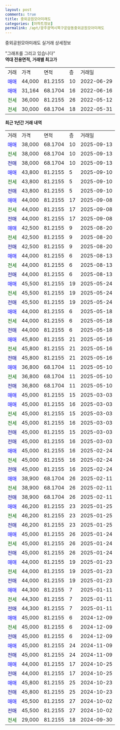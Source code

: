 ```yaml
---
layout: post
comments: true
title: 중외공원모아미래도
categories: [아파트정보]
permalink: /apt/광주광역시북구운암동중외공원모아미래도
---
```


중외공원모아미래도 실거래 상세정보

<script type="text/javascript">
  google.charts.load('current', {'packages':['line', 'corechart']});
  google.charts.setOnLoadCallback(drawChart);

  function drawChart() {
    var data = new google.visualization.DataTable();
    data.addColumn('date', '거래일');
    data.addColumn('number', "매매");
    data.addColumn('number', "전세");
    data.addColumn('number', "전매");

    data.addRows([[new Date(Date.parse("2025-09-13")), 38000, null, null], [new Date(Date.parse("2025-09-13")), null, 38000, null], [new Date(Date.parse("2025-09-13")), null, null, 38000], [new Date(Date.parse("2025-09-10")), 43800, null, null], [new Date(Date.parse("2025-09-10")), null, 43800, null], [new Date(Date.parse("2025-09-10")), null, null, 43800], [new Date(Date.parse("2025-09-08")), 44000, null, null], [new Date(Date.parse("2025-09-08")), null, 44000, null], [new Date(Date.parse("2025-09-08")), null, null, 44000], [new Date(Date.parse("2025-08-20")), 42500, null, null], [new Date(Date.parse("2025-08-20")), null, 42500, null], [new Date(Date.parse("2025-08-20")), null, null, 42500], [new Date(Date.parse("2025-08-13")), 44000, null, null], [new Date(Date.parse("2025-08-13")), null, 44000, null], [new Date(Date.parse("2025-08-13")), null, null, 44000], [new Date(Date.parse("2025-05-24")), 45500, null, null], [new Date(Date.parse("2025-05-24")), null, 45500, null], [new Date(Date.parse("2025-05-24")), null, null, 45500], [new Date(Date.parse("2025-05-18")), 44000, null, null], [new Date(Date.parse("2025-05-18")), null, 44000, null], [new Date(Date.parse("2025-05-18")), null, null, 44000], [new Date(Date.parse("2025-05-16")), 45800, null, null], [new Date(Date.parse("2025-05-16")), null, 45800, null], [new Date(Date.parse("2025-05-16")), null, null, 45800], [new Date(Date.parse("2025-05-10")), 36800, null, null], [new Date(Date.parse("2025-05-10")), null, 36800, null], [new Date(Date.parse("2025-05-10")), null, null, 36800], [new Date(Date.parse("2025-03-03")), 45000, null, null], [new Date(Date.parse("2025-03-03")), 45000, null, null], [new Date(Date.parse("2025-03-03")), null, 45000, null], [new Date(Date.parse("2025-03-03")), null, 45000, null], [new Date(Date.parse("2025-03-03")), null, null, 45000], [new Date(Date.parse("2025-03-03")), null, null, 45000], [new Date(Date.parse("2025-02-24")), 45000, null, null], [new Date(Date.parse("2025-02-24")), null, 45000, null], [new Date(Date.parse("2025-02-24")), null, null, 45000], [new Date(Date.parse("2025-02-11")), 38900, null, null], [new Date(Date.parse("2025-02-11")), null, 38900, null], [new Date(Date.parse("2025-02-11")), null, null, 38900], [new Date(Date.parse("2025-01-25")), 46200, null, null], [new Date(Date.parse("2025-01-25")), null, 46200, null], [new Date(Date.parse("2025-01-25")), null, null, 46200], [new Date(Date.parse("2025-01-24")), 45000, null, null], [new Date(Date.parse("2025-01-24")), null, 45000, null], [new Date(Date.parse("2025-01-24")), null, null, 45000], [new Date(Date.parse("2025-01-23")), 44000, null, null], [new Date(Date.parse("2025-01-23")), null, 44000, null], [new Date(Date.parse("2025-01-23")), null, null, 44000], [new Date(Date.parse("2025-01-11")), 44300, null, null], [new Date(Date.parse("2025-01-11")), null, 44300, null], [new Date(Date.parse("2025-01-11")), null, null, 44300], [new Date(Date.parse("2024-12-09")), 45000, null, null], [new Date(Date.parse("2024-12-09")), null, 45000, null], [new Date(Date.parse("2024-12-09")), null, null, 45000], [new Date(Date.parse("2024-11-09")), 45000, null, null], [new Date(Date.parse("2024-11-09")), null, null, 45000], [new Date(Date.parse("2024-10-25")), 44000, null, null], [new Date(Date.parse("2024-10-25")), null, null, 44000], [new Date(Date.parse("2024-10-23")), 45800, null, null], [new Date(Date.parse("2024-10-23")), null, null, 45800], [new Date(Date.parse("2024-10-02")), 45500, null, null], [new Date(Date.parse("2024-10-02")), null, null, 45500], [new Date(Date.parse("2024-09-30")), null, 29000, null]]);

    var options = {
      hAxis: {
        format: 'yyyy/MM/dd'
      },    
      lineWidth: 0,
      pointsVisible: true,    
      title: '최근 1년간 유형별 실거래가 분포',
      legend: { position: 'bottom' }
    };

    var formatter = new google.visualization.NumberFormat({pattern:'###,###'} );
    formatter.format(data, 1);
    formatter.format(data, 2);
    
    setTimeout(function() {
        var chart = new google.visualization.LineChart(document.getElementById('columnchart_material'));
        chart.draw(data, (options));
        document.getElementById('loading').style.display = 'none';
    }, 200);
  }
</script>


<div id="loading" style="z-index:20; display: block; margin-left: 0px">"그래프를 그리고 있습니다"</div>
<div id="columnchart_material" style="width: 95%; margin-left: 0px; display: block"></div>
<!-- contents start -->
<b>역대 전용면적, 거래별 최고가</b>
<table class="sortable">
    <tr>
      <td>거래</td>
      <td>가격</td>
      <td>면적</td>
      <td>층</td>
      <td>거래일</td>
    </tr>
        <tr>
          <td><a style="color: blue">매매</a></td>
          <td>44,000</td>
          <td>81.2155</td>
          <td>10</td>
          <td>2022-06-29</td>
        </tr>            <tr>
          <td><a style="color: blue">매매</a></td>
          <td>31,164</td>
          <td>68.1704</td>
          <td>16</td>
          <td>2022-06-16</td>
        </tr>        
        <tr>
              <td><a style="color: darkgreen">전세</a></td>
              <td>36,000</td>
              <td>81.2155</td>
              <td>26</td>
              <td>2022-05-12</td>
            </tr>            <tr>
              <td><a style="color: darkgreen">전세</a></td>
              <td>30,000</td>
              <td>68.1704</td>
              <td>18</td>
              <td>2022-05-31</td>
            </tr>        
    
</table>

<b>최근 1년간 거래 내역</b>

<table class="sortable">
    <tr>
      <td>거래</td>
      <td>가격</td>
      <td>면적</td>
      <td>층</td>
      <td>거래일</td>
    </tr>
    <tr>
      <td><a style="color: blue">매매</a></td>
      <td>38,000</td>
      <td>68.1704</td>
      <td>10</td>
      <td>2025-09-13</td>
    </tr>          <tr>
      <td><a style="color: darkgreen">전세</a></td>
      <td>38,000</td>
      <td>68.1704</td>
      <td>10</td>
      <td>2025-09-13</td>
    </tr>          <tr>
      <td><a style="color: darkblue">전매</a></td>
      <td>38,000</td>
      <td>68.1704</td>
      <td>10</td>
      <td>2025-09-13</td>
    </tr>          <tr>
      <td><a style="color: blue">매매</a></td>
      <td>43,800</td>
      <td>81.2155</td>
      <td>5</td>
      <td>2025-09-10</td>
    </tr>          <tr>
      <td><a style="color: darkgreen">전세</a></td>
      <td>43,800</td>
      <td>81.2155</td>
      <td>5</td>
      <td>2025-09-10</td>
    </tr>          <tr>
      <td><a style="color: darkblue">전매</a></td>
      <td>43,800</td>
      <td>81.2155</td>
      <td>5</td>
      <td>2025-09-10</td>
    </tr>          <tr>
      <td><a style="color: blue">매매</a></td>
      <td>44,000</td>
      <td>81.2155</td>
      <td>17</td>
      <td>2025-09-08</td>
    </tr>          <tr>
      <td><a style="color: darkgreen">전세</a></td>
      <td>44,000</td>
      <td>81.2155</td>
      <td>17</td>
      <td>2025-09-08</td>
    </tr>          <tr>
      <td><a style="color: darkblue">전매</a></td>
      <td>44,000</td>
      <td>81.2155</td>
      <td>17</td>
      <td>2025-09-08</td>
    </tr>          <tr>
      <td><a style="color: blue">매매</a></td>
      <td>42,500</td>
      <td>81.2155</td>
      <td>9</td>
      <td>2025-08-20</td>
    </tr>          <tr>
      <td><a style="color: darkgreen">전세</a></td>
      <td>42,500</td>
      <td>81.2155</td>
      <td>9</td>
      <td>2025-08-20</td>
    </tr>          <tr>
      <td><a style="color: darkblue">전매</a></td>
      <td>42,500</td>
      <td>81.2155</td>
      <td>9</td>
      <td>2025-08-20</td>
    </tr>          <tr>
      <td><a style="color: blue">매매</a></td>
      <td>44,000</td>
      <td>81.2155</td>
      <td>6</td>
      <td>2025-08-13</td>
    </tr>          <tr>
      <td><a style="color: darkgreen">전세</a></td>
      <td>44,000</td>
      <td>81.2155</td>
      <td>6</td>
      <td>2025-08-13</td>
    </tr>          <tr>
      <td><a style="color: darkblue">전매</a></td>
      <td>44,000</td>
      <td>81.2155</td>
      <td>6</td>
      <td>2025-08-13</td>
    </tr>          <tr>
      <td><a style="color: blue">매매</a></td>
      <td>45,500</td>
      <td>81.2155</td>
      <td>19</td>
      <td>2025-05-24</td>
    </tr>          <tr>
      <td><a style="color: darkgreen">전세</a></td>
      <td>45,500</td>
      <td>81.2155</td>
      <td>19</td>
      <td>2025-05-24</td>
    </tr>          <tr>
      <td><a style="color: darkblue">전매</a></td>
      <td>45,500</td>
      <td>81.2155</td>
      <td>19</td>
      <td>2025-05-24</td>
    </tr>          <tr>
      <td><a style="color: blue">매매</a></td>
      <td>44,000</td>
      <td>81.2155</td>
      <td>6</td>
      <td>2025-05-18</td>
    </tr>          <tr>
      <td><a style="color: darkgreen">전세</a></td>
      <td>44,000</td>
      <td>81.2155</td>
      <td>6</td>
      <td>2025-05-18</td>
    </tr>          <tr>
      <td><a style="color: darkblue">전매</a></td>
      <td>44,000</td>
      <td>81.2155</td>
      <td>6</td>
      <td>2025-05-18</td>
    </tr>          <tr>
      <td><a style="color: blue">매매</a></td>
      <td>45,800</td>
      <td>81.2155</td>
      <td>21</td>
      <td>2025-05-16</td>
    </tr>          <tr>
      <td><a style="color: darkgreen">전세</a></td>
      <td>45,800</td>
      <td>81.2155</td>
      <td>21</td>
      <td>2025-05-16</td>
    </tr>          <tr>
      <td><a style="color: darkblue">전매</a></td>
      <td>45,800</td>
      <td>81.2155</td>
      <td>21</td>
      <td>2025-05-16</td>
    </tr>          <tr>
      <td><a style="color: blue">매매</a></td>
      <td>36,800</td>
      <td>68.1704</td>
      <td>11</td>
      <td>2025-05-10</td>
    </tr>          <tr>
      <td><a style="color: darkgreen">전세</a></td>
      <td>36,800</td>
      <td>68.1704</td>
      <td>11</td>
      <td>2025-05-10</td>
    </tr>          <tr>
      <td><a style="color: darkblue">전매</a></td>
      <td>36,800</td>
      <td>68.1704</td>
      <td>11</td>
      <td>2025-05-10</td>
    </tr>          <tr>
      <td><a style="color: blue">매매</a></td>
      <td>45,000</td>
      <td>81.2155</td>
      <td>15</td>
      <td>2025-03-03</td>
    </tr>          <tr>
      <td><a style="color: blue">매매</a></td>
      <td>45,000</td>
      <td>81.2155</td>
      <td>16</td>
      <td>2025-03-03</td>
    </tr>          <tr>
      <td><a style="color: darkgreen">전세</a></td>
      <td>45,000</td>
      <td>81.2155</td>
      <td>15</td>
      <td>2025-03-03</td>
    </tr>          <tr>
      <td><a style="color: darkgreen">전세</a></td>
      <td>45,000</td>
      <td>81.2155</td>
      <td>16</td>
      <td>2025-03-03</td>
    </tr>          <tr>
      <td><a style="color: darkblue">전매</a></td>
      <td>45,000</td>
      <td>81.2155</td>
      <td>15</td>
      <td>2025-03-03</td>
    </tr>          <tr>
      <td><a style="color: darkblue">전매</a></td>
      <td>45,000</td>
      <td>81.2155</td>
      <td>16</td>
      <td>2025-03-03</td>
    </tr>          <tr>
      <td><a style="color: blue">매매</a></td>
      <td>45,000</td>
      <td>81.2155</td>
      <td>16</td>
      <td>2025-02-24</td>
    </tr>          <tr>
      <td><a style="color: darkgreen">전세</a></td>
      <td>45,000</td>
      <td>81.2155</td>
      <td>16</td>
      <td>2025-02-24</td>
    </tr>          <tr>
      <td><a style="color: darkblue">전매</a></td>
      <td>45,000</td>
      <td>81.2155</td>
      <td>16</td>
      <td>2025-02-24</td>
    </tr>          <tr>
      <td><a style="color: blue">매매</a></td>
      <td>38,900</td>
      <td>68.1704</td>
      <td>26</td>
      <td>2025-02-11</td>
    </tr>          <tr>
      <td><a style="color: darkgreen">전세</a></td>
      <td>38,900</td>
      <td>68.1704</td>
      <td>26</td>
      <td>2025-02-11</td>
    </tr>          <tr>
      <td><a style="color: darkblue">전매</a></td>
      <td>38,900</td>
      <td>68.1704</td>
      <td>26</td>
      <td>2025-02-11</td>
    </tr>          <tr>
      <td><a style="color: blue">매매</a></td>
      <td>46,200</td>
      <td>81.2155</td>
      <td>23</td>
      <td>2025-01-25</td>
    </tr>          <tr>
      <td><a style="color: darkgreen">전세</a></td>
      <td>46,200</td>
      <td>81.2155</td>
      <td>23</td>
      <td>2025-01-25</td>
    </tr>          <tr>
      <td><a style="color: darkblue">전매</a></td>
      <td>46,200</td>
      <td>81.2155</td>
      <td>23</td>
      <td>2025-01-25</td>
    </tr>          <tr>
      <td><a style="color: blue">매매</a></td>
      <td>45,000</td>
      <td>81.2155</td>
      <td>26</td>
      <td>2025-01-24</td>
    </tr>          <tr>
      <td><a style="color: darkgreen">전세</a></td>
      <td>45,000</td>
      <td>81.2155</td>
      <td>26</td>
      <td>2025-01-24</td>
    </tr>          <tr>
      <td><a style="color: darkblue">전매</a></td>
      <td>45,000</td>
      <td>81.2155</td>
      <td>26</td>
      <td>2025-01-24</td>
    </tr>          <tr>
      <td><a style="color: blue">매매</a></td>
      <td>44,000</td>
      <td>81.2155</td>
      <td>19</td>
      <td>2025-01-23</td>
    </tr>          <tr>
      <td><a style="color: darkgreen">전세</a></td>
      <td>44,000</td>
      <td>81.2155</td>
      <td>19</td>
      <td>2025-01-23</td>
    </tr>          <tr>
      <td><a style="color: darkblue">전매</a></td>
      <td>44,000</td>
      <td>81.2155</td>
      <td>19</td>
      <td>2025-01-23</td>
    </tr>          <tr>
      <td><a style="color: blue">매매</a></td>
      <td>44,300</td>
      <td>81.2155</td>
      <td>7</td>
      <td>2025-01-11</td>
    </tr>          <tr>
      <td><a style="color: darkgreen">전세</a></td>
      <td>44,300</td>
      <td>81.2155</td>
      <td>7</td>
      <td>2025-01-11</td>
    </tr>          <tr>
      <td><a style="color: darkblue">전매</a></td>
      <td>44,300</td>
      <td>81.2155</td>
      <td>7</td>
      <td>2025-01-11</td>
    </tr>          <tr>
      <td><a style="color: blue">매매</a></td>
      <td>45,000</td>
      <td>81.2155</td>
      <td>6</td>
      <td>2024-12-09</td>
    </tr>          <tr>
      <td><a style="color: darkgreen">전세</a></td>
      <td>45,000</td>
      <td>81.2155</td>
      <td>6</td>
      <td>2024-12-09</td>
    </tr>          <tr>
      <td><a style="color: darkblue">전매</a></td>
      <td>45,000</td>
      <td>81.2155</td>
      <td>6</td>
      <td>2024-12-09</td>
    </tr>          <tr>
      <td><a style="color: blue">매매</a></td>
      <td>45,000</td>
      <td>81.2155</td>
      <td>24</td>
      <td>2024-11-09</td>
    </tr>          <tr>
      <td><a style="color: darkblue">전매</a></td>
      <td>45,000</td>
      <td>81.2155</td>
      <td>24</td>
      <td>2024-11-09</td>
    </tr>          <tr>
      <td><a style="color: blue">매매</a></td>
      <td>44,000</td>
      <td>81.2155</td>
      <td>17</td>
      <td>2024-10-25</td>
    </tr>          <tr>
      <td><a style="color: darkblue">전매</a></td>
      <td>44,000</td>
      <td>81.2155</td>
      <td>17</td>
      <td>2024-10-25</td>
    </tr>          <tr>
      <td><a style="color: blue">매매</a></td>
      <td>45,800</td>
      <td>81.2155</td>
      <td>25</td>
      <td>2024-10-23</td>
    </tr>          <tr>
      <td><a style="color: darkblue">전매</a></td>
      <td>45,800</td>
      <td>81.2155</td>
      <td>25</td>
      <td>2024-10-23</td>
    </tr>          <tr>
      <td><a style="color: blue">매매</a></td>
      <td>45,500</td>
      <td>81.2155</td>
      <td>27</td>
      <td>2024-10-02</td>
    </tr>          <tr>
      <td><a style="color: darkblue">전매</a></td>
      <td>45,500</td>
      <td>81.2155</td>
      <td>27</td>
      <td>2024-10-02</td>
    </tr>          <tr>
      <td><a style="color: darkgreen">전세</a></td>
      <td>29,000</td>
      <td>81.2155</td>
      <td>18</td>
      <td>2024-09-30</td>
    </tr>      </table>
<!-- contents end -->    

